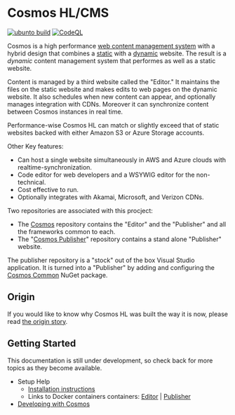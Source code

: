 # Cosmos HL/CMS

[![ubunto build](https://github.com/CosmosSoftware/Cosmos.Cms/actions/workflows/dotnet.yml/badge.svg)](https://github.com/CosmosSoftware/Cosmos.Cms/actions/workflows/dotnet.yml) [![CodeQL](https://github.com/CosmosSoftware/Cosmos.Cms/actions/workflows/codeql-analysis.yml/badge.svg)](https://github.com/CosmosSoftware/Cosmos.Cms/actions/workflows/codeql-analysis.yml)

Cosmos is a high performance [web content management system](https://en.wikipedia.org/wiki/Web_content_management_system) with a hybrid design that combines a [static](https://en.wikipedia.org/wiki/Static_web_page) with a [dynamic](https://en.wikipedia.org/wiki/Dynamic_web_page) website.  The result is a _dynamic_ content management system that performes as well as a static website.

Content is managed by a third website called the "Editor."  It maintains the files on the static website and makes edits to web pages on the dynamic website.  It also schedules when new content can appear, and optionally manages integration with CDNs.  Moreover it can synchronize content between Cosmos instances in real time.

Performance-wise Cosmos HL can match or slightly exceed that of static websites backed with either Amazon S3 or Azure Storage accounts.
 
Other Key features:

* Can host a single website simultaneously in AWS and Azure clouds with realtime-synchronization.
* Code editor for web developers and a WSYWIG editor for the non-technical.
* Cost effective to run.
* Optionally integrates with Akamai, Microsoft, and Verizon CDNs.

Two repositories are associated with this procject:

* The [Cosmos](https://github.com/CosmosSoftware/Cosmos.Cms) repository contains the "Editor" and the "Publisher" and all the frameworks common to each.
* The "[Cosmos Publisher](https://github.com/CosmosSoftware/Cosmos.Cms.Publisher)" repository contains a stand alone "Publisher" website.

The publisher repository is a "stock" out of the box Visual Studio application. It is turned into a "Publisher" by adding and configuring the [Cosmos Common](https://www.nuget.org/packages/CDT.Cosmos.Cms.Common/) NuGet package.

## Origin

If you would like to know why Cosmos HL was built the way it is now, please read [the origin story](https://github.com/CosmosSoftware/Cosmos.Cms/blob/main/Documentation/Origin.md).

## Getting Started

This documentation is still under development, so check back for more topics as they become available.

* Setup Help
  * [Installation instructions](https://github.com/CosmosSoftware/Cosmos.Cms/blob/main/Documentation/Installation/Index.md)
  * Links to Docker containers containers: [Editor](https://hub.docker.com/repository/docker/toiyabe/cosmoseditor) | [Publisher](https://hub.docker.com/repository/docker/toiyabe/cosmospublisher)
* [Developing with Cosmos](/Documentation/DevelopingWithCosmos.md)

